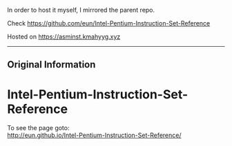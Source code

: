 In order to host it myself, I mirrored the parent repo.

Check https://github.com/eun/Intel-Pentium-Instruction-Set-Reference

Hosted on https://asminst.kmahyyg.xyz

----------------------
Original Information
----------------------

Intel-Pentium-Instruction-Set-Reference
=======================================
To see the page goto:    
http://eun.github.io/Intel-Pentium-Instruction-Set-Reference/

